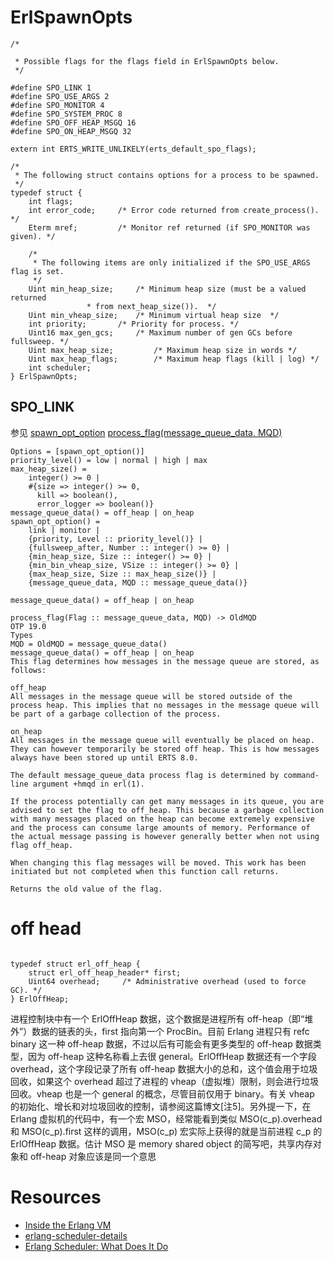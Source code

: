# 

# ErlSpawnOpts

```
/*

 * Possible flags for the flags field in ErlSpawnOpts below.
 */

#define SPO_LINK 1
#define SPO_USE_ARGS 2
#define SPO_MONITOR 4
#define SPO_SYSTEM_PROC 8
#define SPO_OFF_HEAP_MSGQ 16
#define SPO_ON_HEAP_MSGQ 32

extern int ERTS_WRITE_UNLIKELY(erts_default_spo_flags);

/*
 * The following struct contains options for a process to be spawned.
 */
typedef struct {
    int flags;
    int error_code;     /* Error code returned from create_process(). */
    Eterm mref;         /* Monitor ref returned (if SPO_MONITOR was given). */

    /*
     * The following items are only initialized if the SPO_USE_ARGS flag is set.
     */
    Uint min_heap_size;     /* Minimum heap size (must be a valued returned
                 * from next_heap_size()).  */
    Uint min_vheap_size;    /* Minimum virtual heap size  */
    int priority;       /* Priority for process. */
    Uint16 max_gen_gcs;     /* Maximum number of gen GCs before fullsweep. */
    Uint max_heap_size;         /* Maximum heap size in words */
    Uint max_heap_flags;        /* Maximum heap flags (kill | log) */
    int scheduler;
} ErlSpawnOpts;
```

## SPO_LINK

参见
[spawn_opt_option](http://erlang.org/doc/man/erlang.html#spawn_opt-5)
[ process_flag(message_queue_data, MQD)](http://erlang.org/doc/man/erlang.html#process_flag_message_queue_data)
```
Options = [spawn_opt_option()]
priority_level() = low | normal | high | max
max_heap_size() =
    integer() >= 0 |
    #{size => integer() >= 0,
      kill => boolean(),
      error_logger => boolean()}
message_queue_data() = off_heap | on_heap
spawn_opt_option() =
    link | monitor |
    {priority, Level :: priority_level()} |
    {fullsweep_after, Number :: integer() >= 0} |
    {min_heap_size, Size :: integer() >= 0} |
    {min_bin_vheap_size, VSize :: integer() >= 0} |
    {max_heap_size, Size :: max_heap_size()} |
    {message_queue_data, MQD :: message_queue_data()}
    
message_queue_data() = off_heap | on_heap

process_flag(Flag :: message_queue_data, MQD) -> OldMQD
OTP 19.0
Types
MQD = OldMQD = message_queue_data()
message_queue_data() = off_heap | on_heap
This flag determines how messages in the message queue are stored, as follows:

off_heap
All messages in the message queue will be stored outside of the process heap. This implies that no messages in the message queue will be part of a garbage collection of the process.

on_heap
All messages in the message queue will eventually be placed on heap. They can however temporarily be stored off heap. This is how messages always have been stored up until ERTS 8.0.

The default message_queue_data process flag is determined by command-line argument +hmqd in erl(1).

If the process potentially can get many messages in its queue, you are advised to set the flag to off_heap. This because a garbage collection with many messages placed on the heap can become extremely expensive and the process can consume large amounts of memory. Performance of the actual message passing is however generally better when not using flag off_heap.

When changing this flag messages will be moved. This work has been initiated but not completed when this function call returns.

Returns the old value of the flag.
```
# off head

```

typedef struct erl_off_heap {
    struct erl_off_heap_header* first;
    Uint64 overhead;     /* Administrative overhead (used to force GC). */
} ErlOffHeap;
```

进程控制块中有一个 ErlOffHeap 数据，这个数据是进程所有 off-heap（即“堆外”）数据的链表的头，first 指向第一个 ProcBin。目前 Erlang 进程只有 refc binary 这一种 off-heap 数据，不过以后有可能会有更多类型的 off-heap 数据类型，因为 off-heap 这种名称看上去很 general。ErlOffHeap 数据还有一个字段 overhead，这个字段记录了所有 off-heap 数据大小的总和，这个值会用于垃圾回收，如果这个 overhead 超过了进程的 vheap（虚拟堆）限制，则会进行垃圾回收。vheap 也是一个 general 的概念，尽管目前仅用于 binary。有关 vheap 的初始化、增长和对垃圾回收的控制，请参阅这篇博文[注5]。另外提一下，在 Erlang 虚拟机的代码中，有一个宏 MSO，经常能看到类似 MSO(c_p).overhead 和 MSO(c_p).first 这样的调用，MSO(c_p) 宏实际上获得的就是当前进程 c_p 的 ErlOffHeap 数据。估计 MSO 是 memory shared object 的简写吧，共享内存对象和 off-heap 对象应该是同一个意思

# Resources

* [Inside the Erlang VM](https://erlang.org/euc/08/euc_smp.pdf)
* [erlang-scheduler-details](https://hamidreza-s.github.io/erlang/scheduling/real-time/preemptive/migration/2016/02/09/erlang-scheduler-details.html)
* [Erlang Scheduler: What Does It Do](http://erlang.org/pipermail/erlang-questions/2001-April/003132.html)
